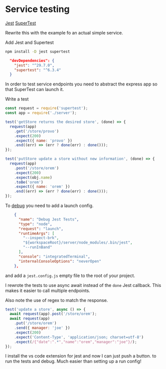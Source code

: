 # Service testing

[Jest](https://jestjs.io/)
[SuperTest](https://www.testim.io/blog/supertest-how-to-test-apis-like-a-pro/)

Rewrite this with the example fo an actual simple service.

Add Jest and Supertest

```sh
npm install -D jest supertest
```

```json
  "devDependencies": {
    "jest": "^29.7.0",
    "supertest": "^6.3.4"
  }
```

In order to test service endpoints you need to abstract the express app so that SuperTest can launch it.

Write a test

```js
const request = require('supertest');
const app = require('./server');

test('getStore returns the desired store', (done) => {
  request(app)
    .get('/store/provo')
    .expect(200)
    .expect({ name: 'provo' })
    .end((err) => (err ? done(err) : done()));
});

test('putStore update a store without new information', (done) => {
  request(app)
    .post('/store/orem')
    .expect(200)
    .expect(obj.name)
    .toBe('orem')
    .expect({ name: 'orem' })
    .end((err) => (err ? done(err) : done()));
});
```

To [debug](https://jestjs.io/docs/troubleshooting#debugging-in-vs-code) you need to add a launch config.

```json
    {
      "name": "Debug Jest Tests",
      "type": "node",
      "request": "launch",
      "runtimeArgs": [
        "--inspect-brk",
        "${workspaceRoot}/server/node_modules/.bin/jest",
        "--runInBand"
      ],
      "console": "integratedTerminal",
      "internalConsoleOptions": "neverOpen"
    },
```

and add a `jest.config.js` empty file to the root of your project.

I rewrote the tests to use async await instead of the `done` Jest callback. This makes it easier to call multiple endpoints.

Also note the use of regex to match the response.

```js
test('update a store', async () => {
  await request(app).post('/store/orem');
  await request(app)
    .put('/store/orem')
    .send({ manager: 'joe' })
    .expect(200)
    .expect('Content-Type', 'application/json; charset=utf-8')
    .expect(/{"date":".*","name":"orem","manager":"joe"}/);
});
```

I install the vs code extension for jest and now I can just push a button. to run the tests and debug. Much easier than setting up a run config!
